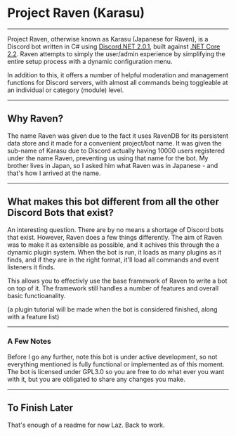 # Project Raven (Karasu)
____
Project Raven, otherwise known as Karasu (Japanese for Raven), is a Discord bot written in C# using [Discord.NET  2.0.1](https://github.com/discord-net/Discord.Net), built against [.NET Core 2.2](https://github.com/dotnet/core). Raven attempts to simply the user/admin experience by simplifying the entire setup process with a dynamic configuration menu.

In addition to this, it offers a number of helpful moderation and management functions for Discord servers, with almost all commands being toggleable at an individual or category (module) level.

____
## Why Raven?

The name Raven was given due to the fact it uses RavenDB for its persistent data store and it made for a convenient project/bot name. It was given the sub-name of Karasu due to Discord actually having 10000 users registered under the name Raven, preventing us using that name for the bot. My brother lives in Japan, so I asked him what Raven was in Japanese - and that's how I arrived at the name.

____
## What makes this bot different from all the other Discord Bots that exist?

An interesting question. There are by no means a shortage of Discord bots that exist. However, Raven does a few things differently. The aim of Raven was to make it as extensible as possible, and it achives this through the a dynamic plugin system. When the bot is run, it loads as many plugins as it finds, and if they are in the right format, it'll load all commands and event listeners it finds.

This allows you to effectivly use the base framework of Raven to write a bot on top of it. The framework still handles a number of features and overall basic functioanality.

(a plugin tutorial will be made when the bot is considered finished, along with a feature list) 

____
### A Few Notes

Before I go any further, note this bot is under active development, so not everything mentioned is fully functional or implemented as of this moment. The bot is licensed under GPL3.0 so you are free to do what ever you want with it, but you are obligated to share any changes you make.

____
## To Finish Later

That's enough of a readme for now Laz. Back to work.

